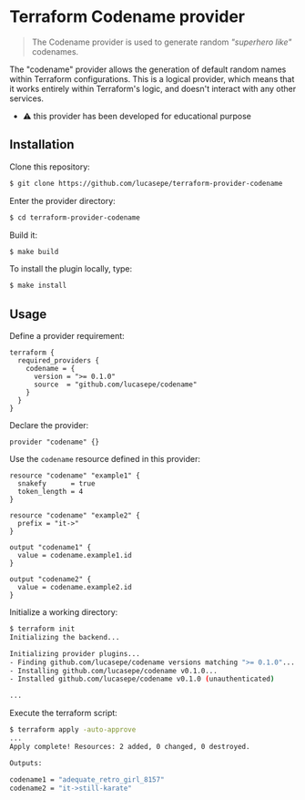 # Terraform Codename provider

> The Codename provider is used to generate random _"superhero like"_ codenames.

The "codename" provider allows the generation of default random names within Terraform configurations. This is a logical provider, which means that it works entirely within Terraform's logic, and doesn't interact with any other services.

- :warning: this provider has been developed for educational purpose

## Installation

Clone this repository:

```sh
$ git clone https://github.com/lucasepe/terraform-provider-codename
```

Enter the provider directory:

```sh
$ cd terraform-provider-codename
```

Build it:

```sh
$ make build
```

To install the plugin locally, type:

```sh
$ make install
```

## Usage

Define a provider requirement:

```hcl
terraform {
  required_providers {
    codename = {
      version = ">= 0.1.0"
      source  = "github.com/lucasepe/codename"
    }
  }
}
```

Declare the provider:

```hcl
provider "codename" {}
```

Use the `codename` resource defined in this provider:

```hcl
resource "codename" "example1" {
  snakefy      = true
  token_length = 4
}

resource "codename" "example2" {
  prefix = "it->"
}

output "codename1" {
  value = codename.example1.id
}

output "codename2" {
  value = codename.example2.id
}
```

Initialize a working directory:

```sh
$ terraform init
Initializing the backend...

Initializing provider plugins...
- Finding github.com/lucasepe/codename versions matching ">= 0.1.0"...
- Installing github.com/lucasepe/codename v0.1.0...
- Installed github.com/lucasepe/codename v0.1.0 (unauthenticated)

...
```

Execute the terraform script:

```sh
$ terraform apply -auto-approve
...
Apply complete! Resources: 2 added, 0 changed, 0 destroyed.

Outputs:

codename1 = "adequate_retro_girl_8157"
codename2 = "it->still-karate"
```